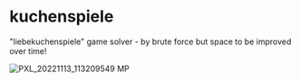 # kuchenspiele
"liebekuchenspiele" game solver - by brute force but space to be improved over time!

![PXL_20221113_113209549 MP](https://user-images.githubusercontent.com/14994784/201519527-2a6c2223-c450-47f0-9967-97b4b0218c85.jpg)
